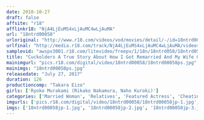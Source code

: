 ```yaml
---
date: 2018-10-27
draft: false
affsite: "r18"
afflinkr18: "NjA4LjEuMS4xLjAuMC4wLjAuMA"
url: "18ntrd00058"
urloriginal: "http://www.r18.com/videos/vod/movies/detail/-/id=18ntrd00058"
urlfinal: "http://media.r18.com/track/NjA4LjEuMS4xLjAuMC4wLjAuMA/videos/vod/movies/detail/-/id=18ntrd00058"
samplevid: "awspv3001.r18.com/litevideo/freepv/1/18n/18ntrd058/18ntrd058_dmb_w.mp4"
title: "Cuckolders A True Story About How I Got Remarried And My Wife Got Fucked By My Kid And Her Own Son Ryoko Murakami"
mainimgurl: "pics.r18.com/digital/video/18ntrd00058/18ntrd00058ps.jpg"
mainimgs: "18ntrd00058ps.jpg"
releasedate: "July 27, 2017"
duration: 126
productioncomp: "Takara Eizo"
girls: ['Ryoko Murakami (Rikako Nakamura, Naho Kuroki)']
categories: ['Married Woman', 'Relatives', 'Featured Actress', 'Cheating Wife', 'Hi-Def']
imgurls: ['pics.r18.com/digital/video/18ntrd00058/18ntrd00058jp-1.jpg', 'pics.r18.com/digital/video/18ntrd00058/18ntrd00058jp-2.jpg', 'pics.r18.com/digital/video/18ntrd00058/18ntrd00058jp-3.jpg', 'pics.r18.com/digital/video/18ntrd00058/18ntrd00058jp-4.jpg', 'pics.r18.com/digital/video/18ntrd00058/18ntrd00058jp-5.jpg', 'pics.r18.com/digital/video/18ntrd00058/18ntrd00058jp-6.jpg', 'pics.r18.com/digital/video/18ntrd00058/18ntrd00058jp-7.jpg', 'pics.r18.com/digital/video/18ntrd00058/18ntrd00058jp-8.jpg', 'pics.r18.com/digital/video/18ntrd00058/18ntrd00058jp-9.jpg', 'pics.r18.com/digital/video/18ntrd00058/18ntrd00058jp-10.jpg', 'pics.r18.com/digital/video/18ntrd00058/18ntrd00058jp-11.jpg', 'pics.r18.com/digital/video/18ntrd00058/18ntrd00058jp-12.jpg', 'pics.r18.com/digital/video/18ntrd00058/18ntrd00058jp-13.jpg', 'pics.r18.com/digital/video/18ntrd00058/18ntrd00058jp-14.jpg', 'pics.r18.com/digital/video/18ntrd00058/18ntrd00058jp-15.jpg', 'pics.r18.com/digital/video/18ntrd00058/18ntrd00058jp-16.jpg', 'pics.r18.com/digital/video/18ntrd00058/18ntrd00058jp-17.jpg', 'pics.r18.com/digital/video/18ntrd00058/18ntrd00058jp-18.jpg', 'pics.r18.com/digital/video/18ntrd00058/18ntrd00058jp-19.jpg', 'pics.r18.com/digital/video/18ntrd00058/18ntrd00058jp-20.jpg']
imgs: ['18ntrd00058jp-1.jpg', '18ntrd00058jp-2.jpg', '18ntrd00058jp-3.jpg', '18ntrd00058jp-4.jpg', '18ntrd00058jp-5.jpg', '18ntrd00058jp-6.jpg', '18ntrd00058jp-7.jpg', '18ntrd00058jp-8.jpg', '18ntrd00058jp-9.jpg', '18ntrd00058jp-10.jpg', '18ntrd00058jp-11.jpg', '18ntrd00058jp-12.jpg', '18ntrd00058jp-13.jpg', '18ntrd00058jp-14.jpg', '18ntrd00058jp-15.jpg', '18ntrd00058jp-16.jpg', '18ntrd00058jp-17.jpg', '18ntrd00058jp-18.jpg', '18ntrd00058jp-19.jpg', '18ntrd00058jp-20.jpg']
---
```

